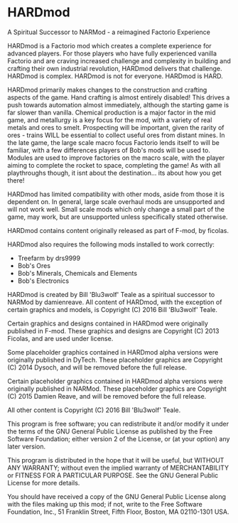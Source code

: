 # HARDmod
A Spiritual Successor to NARMod - a reimagined Factorio Experience

HARDmod is a Factorio mod which creates a complete experience for advanced players. For those players who have fully experienced vanilla Factorio and are craving increased challenge and complexity in building and crafting their own industrial revolution, HARDmod delivers that challenge. HARDmod is complex. HARDmod is not for everyone. HARDmod is HARD.

HARDmod primarily makes changes to the construction and crafting aspects of the game. Hand crafting is almost entirely disabled! This drives a push towards automation almost immediately, although the starting game is far slower than vanilla. Chemical production is a major factor in the mid game, and metallurgy is a key focus for the mod, with a variety of real metals and ores to smelt. Prospecting will be important, given the rarity of ores - trains WILL be essential to collect useful ores from distant mines. In the late game, the large scale macro focus Factorio lends itself to will be familiar, with a few differences players of Bob's mods will be used to. Modules are used to improve factories on the macro scale, with the player aiming to complete the rocket to space, completing the game! As with all playthroughs though, it isnt about the destination... its about how you get there!

HARDmod has limited compatibility with other mods, aside from those it is dependent on. In general, large scale overhaul mods are unsupported and will not work well. Small scale mods which only change a small part of the game, may work, but are unsupported unless specifically stated otherwise.

HARDmod contains content originally released as part of F-mod, by ficolas. 

HARDmod also requires the following mods installed to work correctly:
* Treefarm by drs9999
* Bob's Ores
* Bob's Minerals, Chemicals and Elements
* Bob's Electronics

HARDmod is created by Bill 'Blu3wolf' Teale as a spiritual successor to NARMod by damienreave. All content of HARDmod, with the exception of certain graphics and models, is Copyright (C) 2016 Bill 'Blu3wolf' Teale. 
    
Certain graphics and designs contained in HARDmod were originally published in F-mod. These graphics and designs are Copyright (C) 2013 Ficolas, and are used under license. 

Some placeholder graphics contained in HARDmod alpha versions were originally published in DyTech. These placeholder graphics are Copyright (C) 2014 Dysoch, and will be removed before the full release. 

Certain placeholder graphics contained in HARDmod alpha versions were originally published in NARMod. These placeholder graphics are Copyright (C) 2015 Damien Reave, and will be removed before the full release.
    
All other content is Copyright (C) 2016  Bill 'Blu3wolf' Teale.

This program is free software; you can redistribute it and/or modify
it under the terms of the GNU General Public License as published by
the Free Software Foundation; either version 2 of the License, or
(at your option) any later version.

This program is distributed in the hope that it will be useful,
but WITHOUT ANY WARRANTY; without even the implied warranty of
MERCHANTABILITY or FITNESS FOR A PARTICULAR PURPOSE.  See the
GNU General Public License for more details.

You should have received a copy of the GNU General Public License along
with the files making up this mod; if not, write to the Free Software Foundation, Inc.,
51 Franklin Street, Fifth Floor, Boston, MA 02110-1301 USA.
